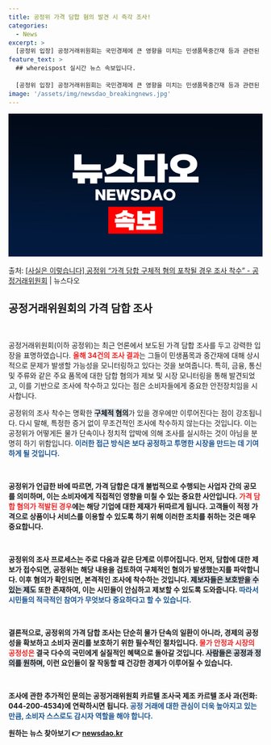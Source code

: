 ```yaml
---
title: 공정위 가격 담합 혐의 발견 시 즉각 조사!
categories:
  - News
excerpt: >
  [공정위 입장] 공정거래위원회는 국민경제에 큰 영향을 미치는 민생품목중간재 등과 관련된 담합 발생 가능성을 …
feature_text: >
  ## whereispost 실시간 뉴스 속보입니다.

  [공정위 입장] 공정거래위원회는 국민경제에 큰 영향을 미치는 민생품목중간재 등과 관련된 담합 발생 가능성을 …
image: '/assets/img/newsdao_breakingnews.jpg'
---
```


![뉴스다오 속보](/assets/img/newsdao_breakingnews.jpg)

<p>출처: <a href="https://newsdao.kr/2502" rel="dofollow">[사실은 이렇습니다] 공정위 “가격 담합 구체적 혐의 포착될 경우 조사 착수” - 공정거래위원회</a> | 뉴스다오</p>

<h2 data-ke-size="size26">공정거래위원회의 가격 담합 조사</h2>

<p data-ke-size="size16">&nbsp;</p>

공정거래위원회(이하 공정위)는 최근 언론에서 보도된 가격 담합 조사를 두고 강력한 입장을 표명하였습니다. <b><span style="color: #ee2323;">올해 34건의 조사 결과</span></b>는 그들이 민생품목과 중간재에 대해 상시적으로 문제가 발생할 가능성을 모니터링하고 있다는 것을 보여줍니다. 특히, 금융, 통신 및 주류와 같은 주요 품목에 대한 담합 혐의가 제보 및 시장 모니터링을 통해 발견되었고, 이를 기반으로 조사에 착수하고 있다는 점은 소비자들에게 중요한 안전장치임을 시사합니다.

공정위의 조사 착수는 명확한 <b><span style="background-color: #21538527;">구체적 혐의</span></b>가 있을 경우에만 이루어진다는 점이 강조됩니다. 다시 말해, 특정한 증거 없이 무조건적인 조사에 착수하지 않는다는 것입니다. 이는 공정위가 어떻게든 물가 단속이나 정치적 압박에 의해 조사를 실시하는 것이 아님을 분명히 하기 위함입니다. <b><span style="color: #1a5490;">이러한 접근 방식은 보다 공정하고 투명한 시장을 만드는 데 기여하게 될 것입니다.</span><b>

<p data-ke-size="size16">&nbsp;</p>

공정위가 언급한 바에 따르면, 가격 담합은 대개 불법적으로 수행되는 사업자 간의 공모를 의미하며, 이는 소비자에게 직접적인 영향을 미칠 수 있는 중요한 사안입니다. <b><span style="color: #ee2323;">가격 담합 혐의가 적발된 경우</span></b>에는 해당 기업에 대한 제재가 뒤따르게 됩니다. 고객들이 적정 가격으로 상품이나 서비스를 이용할 수 있도록 하기 위해 이러한 조치를 취하는 것은 매우 중요합니다.

<p data-ke-size="size16">&nbsp;</p>

공정위의 조사 프로세스는 주로 다음과 같은 단계로 이루어집니다. 먼저, 담합에 대한 제보가 접수되면, 공정위는 해당 내용을 검토하여 구체적인 혐의가 발생했는지를 파악합니다. 이후 혐의가 확인되면, 본격적인 조사에 착수하는 것입니다. <b><span style="background-color: #21538527;">제보자들은 보호받을 수 있는 제도</span></b> 또한 존재하여, 이는 시민들이 안심하고 제보할 수 있도록 도와줍니다. <b><span style="color: #1a5490;">따라서 시민들의 적극적인 참여가 무엇보다 중요하다고 할 수 있습니다.</span><b>

<p data-ke-size="size16">&nbsp;</p>

결론적으로, 공정위의 가격 담합 조사는 단순히 물가 단속의 일환이 아니라, 경제의 공정성을 확보하고 소비자 권리를 보호하기 위한 필수적인 절차입니다. <b><span style="color: #ee2323;">물가 안정과 시장의 공정성은</span></b> 결국 다수의 국민에게 실질적인 혜택으로 돌아갈 것입니다. <b><span style="background-color: #21538527;">사람들은 공정과 정의를 원하며</span></b>, 이런 요인들이 잘 작동할 때 건강한 경제가 이루어질 수 있습니다.

<p data-ke-size="size16">&nbsp;</p>

조사에 관한 추가적인 문의는 공정거래위원회 카르텔 조사국 제조 카르텔 조사 과(전화: 044-200-4534)에 연락하시면 됩니다. <b><span style="color: #1a5490;">공정 거래에 대한 관심이 더욱 높아지고 있는 만큼, 소비자 스스로도 감시자 역할을 해야 합니다.</span><b> 

원하는 뉴스 찾아보기 👉 <a href="https://newsdao.kr" rel="dofollow">newsdao.kr</a>


